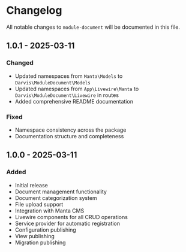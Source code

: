 # Changelog

All notable changes to `module-document` will be documented in this file.

## 1.0.1 - 2025-03-11

### Changed
- Updated namespaces from `Manta\Models` to `Darvis\ModuleDocument\Models`
- Updated namespaces from `App\Livewire\Manta` to `Darvis\ModuleDocument\Livewire` in routes
- Added comprehensive README documentation

### Fixed
- Namespace consistency across the package
- Documentation structure and completeness

## 1.0.0 - 2025-03-11

### Added
- Initial release
- Document management functionality
- Document categorization system
- File upload support
- Integration with Manta CMS
- Livewire components for all CRUD operations
- Service provider for automatic registration
- Configuration publishing
- View publishing
- Migration publishing